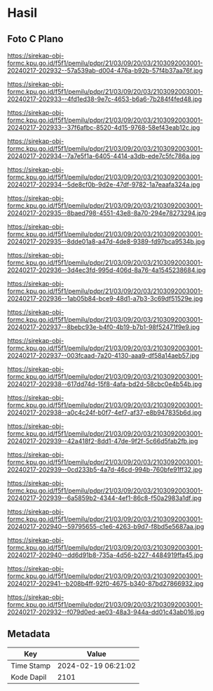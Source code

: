 # Hasil

## Foto C Plano

https://sirekap-obj-formc.kpu.go.id/f5f1/pemilu/pdpr/21/03/09/20/03/2103092003001-20240217-202932--57a539ab-d004-476a-b92b-57f4b37aa76f.jpg

https://sirekap-obj-formc.kpu.go.id/f5f1/pemilu/pdpr/21/03/09/20/03/2103092003001-20240217-202933--4fd1ed38-9e7c-4653-b6a6-7b284f4fed48.jpg

https://sirekap-obj-formc.kpu.go.id/f5f1/pemilu/pdpr/21/03/09/20/03/2103092003001-20240217-202933--37f6afbc-8520-4d15-9768-58ef43eab12c.jpg

https://sirekap-obj-formc.kpu.go.id/f5f1/pemilu/pdpr/21/03/09/20/03/2103092003001-20240217-202934--7a7e5f1a-6405-4414-a3db-ede7c5fc786a.jpg

https://sirekap-obj-formc.kpu.go.id/f5f1/pemilu/pdpr/21/03/09/20/03/2103092003001-20240217-202934--5de8cf0b-9d2e-47df-9782-1a7eaafa324a.jpg

https://sirekap-obj-formc.kpu.go.id/f5f1/pemilu/pdpr/21/03/09/20/03/2103092003001-20240217-202935--8baed798-4551-43e8-8a70-294e78273294.jpg

https://sirekap-obj-formc.kpu.go.id/f5f1/pemilu/pdpr/21/03/09/20/03/2103092003001-20240217-202935--8dde01a8-a47d-4de8-9389-fd97bca9534b.jpg

https://sirekap-obj-formc.kpu.go.id/f5f1/pemilu/pdpr/21/03/09/20/03/2103092003001-20240217-202936--3d4ec3fd-995d-406d-8a76-4a1545238684.jpg

https://sirekap-obj-formc.kpu.go.id/f5f1/pemilu/pdpr/21/03/09/20/03/2103092003001-20240217-202936--1ab05b84-bce9-48d1-a7b3-3c69df51529e.jpg

https://sirekap-obj-formc.kpu.go.id/f5f1/pemilu/pdpr/21/03/09/20/03/2103092003001-20240217-202937--8bebc93e-b4f0-4b19-b7b1-98f52471f9e9.jpg

https://sirekap-obj-formc.kpu.go.id/f5f1/pemilu/pdpr/21/03/09/20/03/2103092003001-20240217-202937--003fcaad-7a20-4130-aaa9-df58a14aeb57.jpg

https://sirekap-obj-formc.kpu.go.id/f5f1/pemilu/pdpr/21/03/09/20/03/2103092003001-20240217-202938--617dd74d-15f8-4afa-bd2d-58cbc0e4b54b.jpg

https://sirekap-obj-formc.kpu.go.id/f5f1/pemilu/pdpr/21/03/09/20/03/2103092003001-20240217-202938--a0c4c24f-b0f7-4ef7-af37-e8b947835b6d.jpg

https://sirekap-obj-formc.kpu.go.id/f5f1/pemilu/pdpr/21/03/09/20/03/2103092003001-20240217-202939--42a418f2-8dd1-47de-9f2f-5c66d5fab2fb.jpg

https://sirekap-obj-formc.kpu.go.id/f5f1/pemilu/pdpr/21/03/09/20/03/2103092003001-20240217-202939--0cd233b5-4a7d-46cd-994b-760bfe91ff32.jpg

https://sirekap-obj-formc.kpu.go.id/f5f1/pemilu/pdpr/21/03/09/20/03/2103092003001-20240217-202939--6a5859b2-4344-4ef1-86c8-f50a2983a1df.jpg

https://sirekap-obj-formc.kpu.go.id/f5f1/pemilu/pdpr/21/03/09/20/03/2103092003001-20240217-202940--59795655-c1e6-4263-b9d7-f8bd5e5687aa.jpg

https://sirekap-obj-formc.kpu.go.id/f5f1/pemilu/pdpr/21/03/09/20/03/2103092003001-20240217-202940--dd6d91b8-735a-4d56-b227-4484919ffa45.jpg

https://sirekap-obj-formc.kpu.go.id/f5f1/pemilu/pdpr/21/03/09/20/03/2103092003001-20240217-202941--b208b4ff-92f0-4675-b340-87bd27866932.jpg

https://sirekap-obj-formc.kpu.go.id/f5f1/pemilu/pdpr/21/03/09/20/03/2103092003001-20240217-202932--f079d0ed-ae03-48a3-944a-dd01c43ab016.jpg


## Metadata

| Key        | Value               |
| ---------- | ------------------- |
| Time Stamp | 2024-02-19 06:21:02 |
| Kode Dapil | 2101                |



